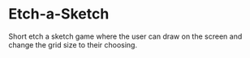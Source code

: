# Etch-a-Sketch
Short etch a sketch game where the user can draw on the screen and change the grid size to their choosing.
